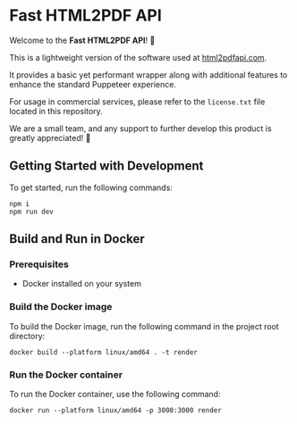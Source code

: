 # Fast HTML2PDF API

Welcome to the **Fast HTML2PDF API**! 🚀

This is a lightweight version of the software used at [html2pdfapi.com](https://html2pdfapi.com).

It provides a basic yet performant wrapper along with additional features to enhance the standard Puppeteer experience.

For usage in commercial services, please refer to the `license.txt` file located in this repository.

We are a small team, and any support to further develop this product is greatly appreciated! 🙏

## Getting Started with Development

To get started, run the following commands:

```
npm i
npm run dev
```

## Build and Run in Docker

### Prerequisites

- Docker installed on your system

### Build the Docker image

To build the Docker image, run the following command in the project root directory:

```
docker build --platform linux/amd64 . -t render
```

### Run the Docker container

To run the Docker container, use the following command:

```
docker run --platform linux/amd64 -p 3000:3000 render
```
